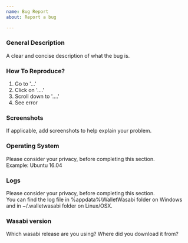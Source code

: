 ```yaml
---
name: Bug Report
about: Report a bug

---
```


### General Description
A clear and concise description of what the bug is.

### How To Reproduce?

1. Go to '...'
2. Click on '....'
3. Scroll down to '....'
4. See error

### Screenshots
If applicable, add screenshots to help explain your problem.

### Operating System

Please consider your privacy, before completing this section.  
Example: Ubuntu 16.04

### Logs
Please consider your privacy, before completing this section.  
You can find the log file in %appdata%\WalletWasabi folder on Windows and in ~/.walletwasabi folder on Linux/OSX.

### Wasabi version

Which wasabi release are you using? Where did you download it from? 
